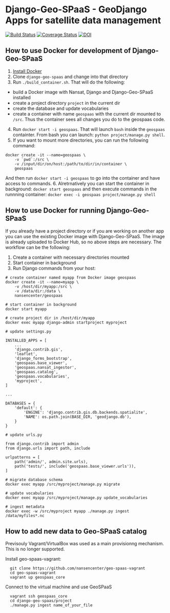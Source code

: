 Django-Geo-SPaaS - GeoDjango Apps for satellite data management
===========================================================
[![Build Status](https://travis-ci.org/nansencenter/django-geo-spaas.svg?branch=master)](https://travis-ci.org/nansencenter/django-geo-spaas)
[![Coverage Status](https://coveralls.io/repos/github/nansencenter/django-geo-spaas/badge.svg?branch=master)](https://coveralls.io/github/nansencenter/django-geo-spaas)
[![DOI](https://zenodo.org/badge/84077597.svg)](https://zenodo.org/badge/latestdoi/84077597)


How to use Docker for development of Django-Geo-SPaaS
-----------------
1. [Install Docker](https://docs.docker.com/install/)
2. Clone `django-geo-spaas` and change into that directory
3. Run `./build_container.sh`. That will do the following:
  * build a Docker image with Nansat, Django and Django-Geo-SPaaS installed
  * create a project directory `project` in the current dir
  * create the database and update vocabularies
  * create a container with name `geospaas` with the current dir mounted to `/src`. Thus the container sees all changes you
  do to the geospaas code.
4. Run `docker start -i geospaas`. That will launch `bash` inside the `geospaas` containter.
From bash you can launch: `python project/manage.py shell`.
5. If you want to mount more directories, you can run the following command:
```
docker create -it --name=geospaas \
    -v `pwd`:/src \
    -v /input/dir/on/host:/path/to/dir/in/container \
    geospaas
```
And then run `docker start -i geospaas` to go into the container and have access to commands.
6. Alretrnatively you can start the container in background:
`docker start geospaas`
and then execute commands in the runnning container:
`docker exec -i geospaas project/manage.py shell`

How to use Docker for running Django-Geo-SPaaS
-----------------
If you already have a project directory or if you are working on another app you can use the
existing Docker image with Django-Geo-SPaaS. The image is already uploaded to Docker Hub,
so no above steps are necessary. The workflow can be the following:
1. Create a container with necessary directories mounted
2. Start container in background
3. Run Django commands from your host:
```
# create container named myapp from Docker image geospaas
docker create -it --name=myapp \
    -v /host/dir/myapp:/src \
    -v /data/dir:/data \
    nansencenter/geospaas

# start container in background
docker start myapp

# create project dir in /host/dir/myapp
docker exec myapp django-admin startproject myproject

# update settings.py
```

```
INSTALLED_APPS = [
    ...
    'django.contrib.gis',
    'leaflet',
    'django_forms_bootstrap',
    'geospaas.base_viewer',
    'geospaas.nansat_ingestor',
    'geospaas.catalog',
    'geospaas.vocabularies',
    'myproject',
]

...

DATABASES = {
    'default': {
        'ENGINE': 'django.contrib.gis.db.backends.spatialite',
        'NAME': os.path.join(BASE_DIR, 'geodjango.db'),
    }
}
```

```
# update urls.py
```

```
from django.contrib import admin
from django.urls import path, include

urlpatterns = [
    path('admin/', admin.site.urls),
    path('tests/', include('geospaas.base_viewer.urls')),
]
```

```
# migrate database schema
docker exec myapp /src/myproject/manage.py migrate

# update vocabularies
docker exec myapp /src/myproject/manage.py update_vocabularies

# ingest metadata
docker exec -w /src/myproject myapp ./manage.py ingest /data/myfiles*.nc
```

How to add new data to Geo-SPaaS catalog
----------------------------------------
Previsouly Vagrant/VirtualBox was used as a main provisionng mechanism. This is no longer supported.

Install geo-spaas-vagrant:
```
  git clone https://github.com/nansencenter/geo-spaas-vagrant
  cd geo-spaas-vagrant
  vagrant up geospaas_core
```
Connect to the virtual machine and use GeoSPaaS
```
  vagrant ssh geospaas_core
  cd django-geo-spaas/project
  ./manage.py ingest name_of_your_file
```
